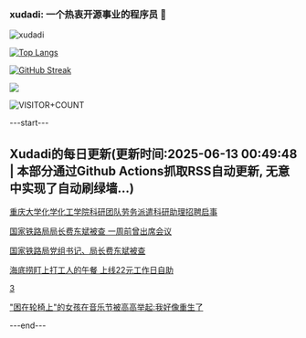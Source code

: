 ### xudadi: 一个热衷开源事业的程序员 👋

![xudadi](https://github-readme-stats-git-masterorgs-github-readme-stats-team.vercel.app/api?username=xudadi)

[![Top Langs](https://github-readme-stats.vercel.app/api/top-langs/?username=xudadi)](https://github.com/anuraghazra/github-readme-stats)

[![GitHub Streak](https://streak-stats.demolab.com?user=xudadi&locale=zh_Hans)](https://git.io/streak-stats)

![](https://raw.githubusercontent.com/xudadi/xudadi/main/assets/github-contribution-grid-snake.svg)

![VISITOR+COUNT](https://komarev.com/ghpvc/?username=xudadi&label=VISITOR+COUNT)


---start---

## Xudadi的每日更新(更新时间:2025-06-13 00:49:48 | 本部分通过Github Actions抓取RSS自动更新, 无意中实现了自动刷绿墙...)

[重庆大学化学化工学院科研团队劳务派遣科研助理招聘启事](https://www.gongkaoleida.com/article/2448863)

[国家铁路局局长费东斌被查 一周前曾出席会议](https://m.163.com/news/article/K1SGPAS8051482MP.html)

[国家铁路局党组书记、局长费东斌被查](https://m.163.com/news/article/K1SDQ74A000189PS.html)

[海底捞盯上打工人的午餐 上线22元工作日自助](https://m.163.com/news/article/K1S6T0TN0534A4SC.html)

[3](https://m.163.com/touch/news/sub/domestic)

["困在轮椅上"的女孩在音乐节被高高举起:我好像重生了](https://m.163.com/news/article/K1S5KUOM053469M5.html)

---end---
